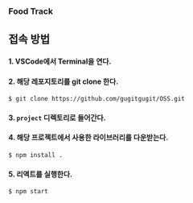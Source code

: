 ### Food Track

## 접속 방법
#### 1. VSCode에서 Terminal을 연다.
#### 2. 해당 레포지토리를 git clone 한다.
```
$ git clone https://github.com/gugitgugit/OSS.git
```
#### 3. `project` 디렉토리로 들어간다.
#### 4. 해당 프로젝트에서 사용한 라이브러리를 다운받는다.
```
$ npm install .
```
#### 5. 리액트를 실행한다.
```
$ npm start
```
